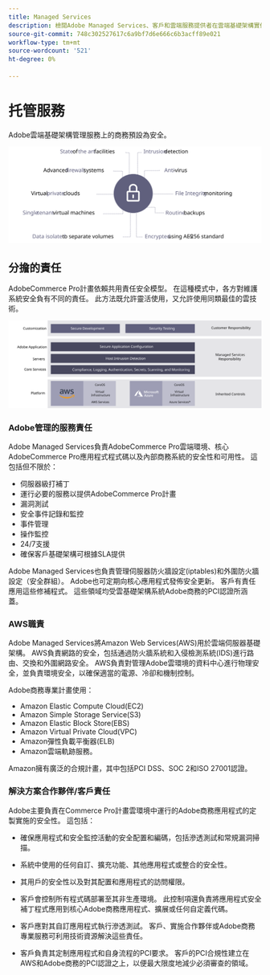 ```yaml
---
title: Managed Services
description: 檢閱Adobe Managed Services、客戶和雲端服務提供者在雲端基礎架構實作上為您的Adobe商務所承擔的責任。
source-git-commit: 748c302527617c6a9bf7d6e666c6b3acff89e021
workflow-type: tm+mt
source-wordcount: '521'
ht-degree: 0%

---
```



# 托管服務

Adobe雲端基礎架構管理服務上的商務預設為安全。

![顯示Adobe商務托管服務的圖表](../../../assets/playbooks/managed-services.svg)

## 分擔的責任

AdobeCommerce Pro計畫依賴共用責任安全模型。 在這種模式中，各方對維護系統安全負有不同的責任。 此方法既允許靈活使用，又允許使用同類最佳的雲技術。

![顯示Adobe商務共用責任模型的圖表](../../../assets/playbooks/shared-responsibility.svg)

### Adobe管理的服務責任

Adobe Managed Services負責AdobeCommerce Pro雲端環境、核心AdobeCommerce Pro應用程式程式碼以及內部商務系統的安全性和可用性。 這包括但不限於：

- 伺服器級打補丁
- 運行必要的服務以提供AdobeCommerce Pro計畫
- 漏洞測試
- 安全事件記錄和監控
- 事件管理
- 操作監控
- 24/7支援
- 確保客戶基礎架構可根據SLA提供

Adobe Managed Services也負責管理伺服器防火牆設定(iptables)和外圍防火牆設定（安全群組）。 Adobe也可定期向核心應用程式發佈安全更新。 客戶有責任應用這些修補程式。 這些領域均受雲基礎架構系統Adobe商務的PCI認證所涵蓋。

### AWS職責

Adobe Managed Services將Amazon Web Services(AWS)用於雲端伺服器基礎架構。 AWS負責網路的安全，包括通過防火牆系統和入侵檢測系統(IDS)進行路由、交換和外圍網路安全。 AWS負責對管理Adobe雲環境的資料中心進行物理安全，並負責環境安全，以確保適當的電源、冷卻和機制控制。

Adobe商務專業計畫使用：

- Amazon Elastic Compute Cloud(EC2)
- Amazon Simple Storage Service(S3)
- Amazon Elastic Block Store(EBS)
- Amazon Virtual Private Cloud(VPC)
- Amazon彈性負載平衡器(ELB)
- Amazon雲端軌跡服務。

Amazon擁有廣泛的合規計畫，其中包括PCI DSS、SOC 2和ISO 27001認證。

### 解決方案合作夥伴/客戶責任

Adobe主要負責在Commerce Pro計畫雲環境中運行的Adobe商務應用程式的定製實施的安全性。 這包括：

- 確保應用程式和安全監控活動的安全配置和編碼，包括滲透測試和常規漏洞掃描。

- 系統中使用的任何自訂、擴充功能、其他應用程式或整合的安全性。

- 其用戶的安全性以及對其配置和應用程式的訪問權限。

- 客戶會控制所有程式碼部署至其非生產環境。 此控制項還負責將應用程式安全補丁程式應用到核心Adobe商務應用程式、擴展或任何自定義代碼。

- 客戶應對其自訂應用程式執行滲透測試。 客戶、實施合作夥伴或Adobe商務專業服務可利用技術資源解決這些責任。

- 客戶負責其定制應用程式和自身流程的PCI要求。 客戶的PCI合規性建立在AWS和Adobe商務的PCI認證之上，以便最大限度地減少必須審查的領域。
